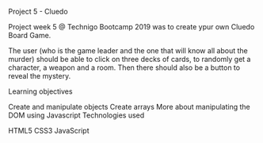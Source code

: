 Project 5 - Cluedo

Project week 5 @ Technigo Bootcamp 2019 was to create ypur own Cluedo Board Game.

The user (who is the game leader and the one that will know all about the murder) should be able to click on three decks of cards, to randomly get a character, a weapon and a room. Then there should also be a button to reveal the mystery.

Learning objectives

Create and manipulate objects
Create arrays
More about manipulating the DOM using Javascript
Technologies used

HTML5 
CSS3 
JavaScript

